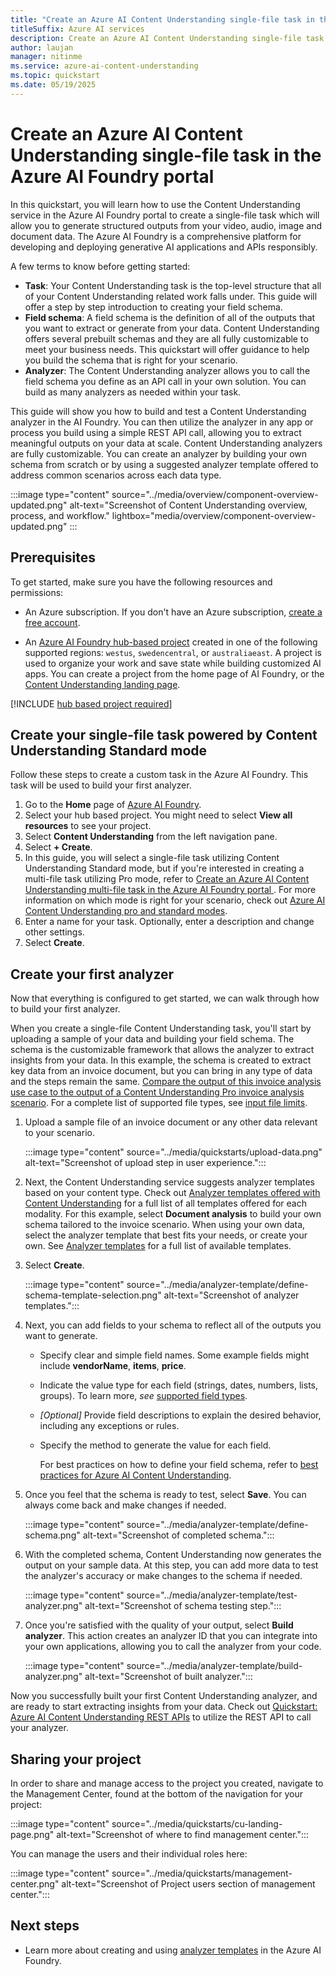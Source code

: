 ```yaml
---
title: "Create an Azure AI Content Understanding single-file task in the Azure AI Foundry portal"
titleSuffix: Azure AI services
description: Create an Azure AI Content Understanding single-file task in the Azure AI Foundry portal
author: laujan
manager: nitinme
ms.service: azure-ai-content-understanding
ms.topic: quickstart
ms.date: 05/19/2025
---
```


# Create an Azure AI Content Understanding single-file task in the Azure AI Foundry portal

In this quickstart, you will learn how to use the Content Understanding service in the Azure AI Foundry portal to create a single-file task which will allow you to generate structured outputs from your video, audio, image and document data. The Azure AI Foundry is a comprehensive platform for developing and deploying generative AI applications and APIs responsibly. 

A few terms to know before getting started:
* **Task**: Your Content Understanding task is the top-level structure that all of your Content Understanding related work falls under. This guide will offer a step by step introduction to creating your field schema.
* **Field schema**: A field schema is the definition of all of the outputs that you want to extract or generate from your data. Content Understanding offers several prebuilt schemas and they are all fully customizable to meet your business needs. This quickstart will offer guidance to help you build the schema that is right for your scenario.
* **Analyzer**: The Content Understanding analyzer allows you to call the field schema you define as an API call in your own solution. You can build as many analyzers as needed within your task.

This guide will show you how to build and test a Content Understanding analyzer in the AI Foundry. You can then utilize the analyzer in any app or process you build using a simple REST API call, allowing you to extract meaningful outputs on your data at scale. Content Understanding analyzers are fully customizable. You can create an analyzer by building your own schema from scratch or by using a suggested analyzer template offered to address common scenarios across each data type.

:::image type="content" source="../media/overview/component-overview-updated.png" alt-text="Screenshot of Content Understanding overview, process, and workflow." lightbox="media/overview/component-overview-updated.png" :::

## Prerequisites

To get started, make sure you have the following resources and permissions:

* An Azure subscription. If you don't have an Azure subscription, [create a free account](https://azure.microsoft.com/free/).

* An [Azure AI Foundry hub-based project](../../../ai-foundry/how-to/create-projects.md) created in one of the following supported regions: `westus`, `swedencentral`, or `australiaeast`. A project is used to organize your work and save state while building customized AI apps. You can create a project from the home page of AI Foundry, or the [Content Understanding landing page](aka.ms/cu-landing).

[!INCLUDE [hub based project required](../../../ai-foundry/includes/uses-hub-only.md)]

## Create your single-file task powered by Content Understanding Standard mode

Follow these steps to create a custom task in the Azure AI Foundry. This task will be used to build your first analyzer.

1. Go to the **Home** page of [Azure AI Foundry](https://ai.azure.com).
1. Select your hub based project. You might need to select **View all resources** to see your project.
1. Select **Content Understanding** from the left navigation pane.
1. Select **+ Create**.
2. In this guide, you will select a single-file task utilizing Content Understanding Standard mode, but if you're interested in creating a multi-file task utilizing Pro mode, refer to [Create an Azure AI Content Understanding multi-file task in the Azure AI Foundry portal
](./use-ai-foundry-pro-mode.md). For more information on which mode is right for your scenario, check out [Azure AI Content Understanding pro and standard modes](../concepts/standard-pro-modes.md).
1. Enter a name for your task. Optionally, enter a description and change other settings.
1. Select **Create**.

## Create your first analyzer

Now that everything is configured to get started, we can walk through how to build your first analyzer. 

When you create a single-file Content Understanding task, you'll start by uploading a sample of your data and building your field schema. The schema is the customizable framework that allows the analyzer to extract insights from your data. In this example, the schema is created to extract key data from an invoice document, but you can bring in any type of data and the steps remain the same. [Compare the output of this invoice analysis use case to the output of a Content Understanding Pro invoice analysis scenario](). For a complete list of supported file types, see [input file limits](../service-limits.md#input-file-limits).

1. Upload a sample file of an invoice document or any other data relevant to your scenario.

   :::image type="content" source="../media/quickstarts/upload-data.png" alt-text="Screenshot of upload step in user experience.":::

1. Next, the Content Understanding service suggests analyzer templates based on your content type. Check out [Analyzer templates offered with Content Understanding](../concepts/analyzer-templates.md) for a full list of all templates offered for each modality. For this example, select **Document analysis** to build your own schema tailored to the invoice scenario. When using your own data, select the analyzer template that best fits your needs, or create your own. See [Analyzer templates](../concepts/analyzer-templates.md) for a full list of available templates.

1. Select **Create**.

   :::image type="content" source="../media/analyzer-template/define-schema-template-selection.png" alt-text="Screenshot of analyzer templates.":::

1. Next, you can add fields to your schema to reflect all of the outputs you want to generate. 

    * Specify clear and simple field names. Some example fields might include **vendorName**, **items**, **price**.

    * Indicate the value type for each field (strings, dates, numbers, lists, groups). To learn more, *see* [supported field types](../service-limits.md#field-schema-limits).

    * *[Optional]* Provide field descriptions to explain the desired behavior, including any exceptions or rules.

    * Specify the method to generate the value for each field.
  
      For best practices on how to define your field schema, refer to [best practices for Azure AI Content Understanding](./best-practices.md).

1. Once you feel that the schema is ready to test, select **Save**. You can always come back and make changes if needed.

   :::image type="content" source="../media/analyzer-template/define-schema.png" alt-text="Screenshot of completed schema.":::

1. With the completed schema, Content Understanding now generates the output on your sample data. At this step, you can add more data to test the analyzer's accuracy or make changes to the schema if needed.

   :::image type="content" source="../media/analyzer-template/test-analyzer.png" alt-text="Screenshot of schema testing step.":::

1. Once you're satisfied with the quality of your output, select **Build analyzer**. This action creates an analyzer ID that you can integrate into your own applications, allowing you to call the analyzer from your code.

   :::image type="content" source="../media/analyzer-template/build-analyzer.png" alt-text="Screenshot of built analyzer.":::

Now you successfully built your first Content Understanding analyzer, and are ready to start extracting insights from your data. Check out [Quickstart: Azure AI Content Understanding REST APIs](./use-rest-api.md) to utilize the REST API to call your analyzer.

## Sharing your project

In order to share and manage access to the project you created, navigate to the Management Center, found at the bottom of the navigation for your project:

  :::image type="content" source="../media/quickstarts/cu-landing-page.png" alt-text="Screenshot of where to find management center.":::

You can manage the users and their individual roles here:

   :::image type="content" source="../media/quickstarts/management-center.png" alt-text="Screenshot of Project users section of management center.":::

## Next steps

 * Learn more about creating and using [analyzer templates](../concepts/analyzer-templates.md) in the Azure AI Foundry.
